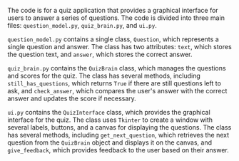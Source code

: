 <p>The code is for a quiz application that provides a graphical interface for users to answer a series of questions. The code is divided into three main files: <code>question_model.py</code>, <code>quiz_brain.py</code>, and <code>ui.py</code>.</p>
<p><code>question_model.py</code> contains a single class, <code>Question</code>, which represents a single question and answer. The class has two attributes: <code>text</code>, which stores the question text, and <code>answer</code>, which stores the correct answer.</p>
<p><code>quiz_brain.py</code> contains the <code>QuizBrain</code> class, which manages the questions and scores for the quiz. The class has several methods, including <code>still_has_questions</code>, which returns <code>True</code> if there are still questions left to ask, and <code>check_answer</code>, which compares the user's answer with the correct answer and updates the score if necessary.</p>
<p><code>ui.py</code> contains the <code>QuizInterface</code> class, which provides the graphical interface for the quiz. The class uses <code>Tkinter</code> to create a window with several labels, buttons, and a canvas for displaying the questions. The class has several methods, including <code>get_next_question</code>, which retrieves the next question from the <code>QuizBrain</code> object and displays it on the canvas, and <code>give_feedback</code>, which provides feedback to the user based on their answer.</p>
